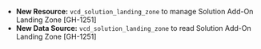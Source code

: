 * **New Resource:** `vcd_solution_landing_zone` to manage Solution Add-On Landing Zone [GH-1251]
* **New Data Source:** `vcd_solution_landing_zone` to read Solution Add-On Landing Zone [GH-1251]
